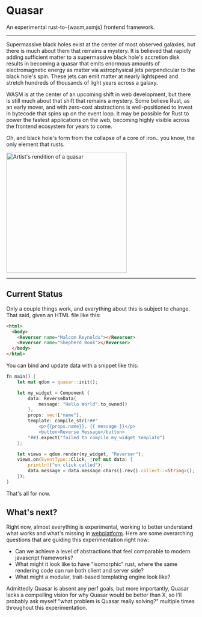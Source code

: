 # Quasar

An experimental rust-to-{wasm,asmjs} frontend framework.

---

Supermassive black holes exist at the center of most observed galaxies, but there is much about them that remains a mystery. It is believed that rapidly adding sufficient matter to a supermassive black hole's accretion disk results in becoming a quasar that emits enormous amounts of electromagnetic energy as matter via astrophysical jets perpendicular to the black hole's spin. These jets can emit matter at nearly lightspeed and stretch hundreds of thousands of light years across a galaxy.

WASM is at the center of an upcoming shift in web development, but there is still much about that shift that remains a mystery. Some believe Rust, as an early mover, and with zero-cost abstractions is well-positioned to invest in bytecode that spins up on the event loop. It may be possible for Rust to power the fastest applications on the web, becoming highly visible across the frontend ecosystem for years to come.

Oh, and black hole's form from the collapse of a core of iron.. you know, the only element that rusts.

<img title="Artist's rendition of a quasar" src="https://upload.wikimedia.org/wikipedia/commons/3/38/Artist%27s_rendering_ULAS_J1120%2B0641.jpg" width="320">

---

## Current Status

Only a couple things work, and everything about this is subject to change. That said, given an HTML file like this:

```html
<html>
  <body>
    <Reverser name="Malcom Reynolds"></Reverser>
    <Reverser name="Shepherd Book"></Reverser>
  </body>
</html>
```

You can bind and update data with a snippet like this:

```rust
fn main() {
    let mut qdom = quasar::init();

    let my_widget = Component {
        data: ReverseData{
            message: "Hello World".to_owned()
        },
        props: vec!["name"],
        template: compile_str(r##"
            <p>{{props.name}}, {{ message }}</p>
            <button>Reverse Message</button>
        "##).expect("failed to compile my_widget template")
    };

    let views = qdom.render(my_widget, "Reverser");
    views.on(EventType::Click, |ref mut data| {
        println!("on click called");
        data.message = data.message.chars().rev().collect::<String>();
    });
}
```

That's all for now.

## What's next?

Right now, almost everything is experimental, working to better understand what works and what's missing in [webplatform](https://github.com/tcr/rust-webplatform). Here are some overarching questions that are guiding this experimentation right now:

- Can we achieve a level of abstractions that feel comparable to modern javascript frameworks?
- What might it look like to have "isomorphic" rust, where the same rendering code can run both client and server side?
- What might a modular, trait-based templating engine look like?

Admittedly Quasar is absent any perf goals, but more importantly, Quasar lacks a compelling vision for why Quasar would be better than X, so I'll probably ask myself "what problem is Quasar really solving?" multiple times throughout this experimentation.

